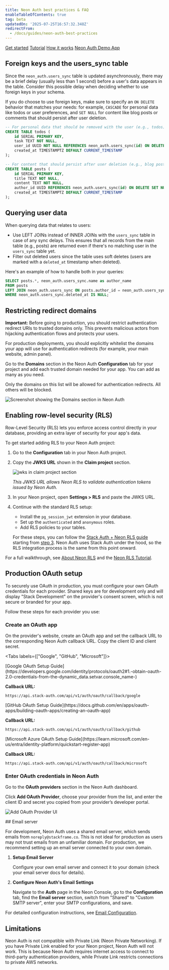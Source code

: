 ```yaml
---
title: Neon Auth best practices & FAQ
enableTableOfContents: true
tag: beta
updatedOn: '2025-07-25T16:57:32.348Z'
redirectFrom:
  - /docs/guides/neon-auth-best-practices
---
```


<FeatureBetaProps feature_name="Neon Auth" />

<InfoBlock>
  <DocsList title="Related docs" theme="docs">
    <a href="/docs/guides/neon-auth">Get started</a>
    <a href="/docs/guides/neon-auth-demo">Tutorial</a>
    <a href="/docs/guides/neon-auth-how-it-works">How it works</a>
  </DocsList>

  <DocsList title="Sample project" theme="repo">
    <a href="https://github.com/neondatabase-labs/neon-auth-demo-app">Neon Auth Demo App</a>
  </DocsList>
</InfoBlock>

## Foreign keys and the users_sync table

Since the `neon_auth.users_sync` table is updated asynchronously, there may be a brief delay (usually less than 1 second) before a user's data appears in the table. Consider this possible delay when deciding whether to use foreign keys in your schema.

If you do choose to use foreign keys, make sure to specify an `ON DELETE` behavior that matches your needs: for example, `CASCADE` for personal data like todos or user preferences, and `SET NULL` for content like blog posts or comments that should persist after user deletion.

```sql
-- For personal data that should be removed with the user (e.g., todos)
CREATE TABLE todos (
    id SERIAL PRIMARY KEY,
    task TEXT NOT NULL,
    user_id UUID NOT NULL REFERENCES neon_auth.users_sync(id) ON DELETE CASCADE,
    created_at TIMESTAMPTZ DEFAULT CURRENT_TIMESTAMP
);

-- For content that should persist after user deletion (e.g., blog posts)
CREATE TABLE posts (
    id SERIAL PRIMARY KEY,
    title TEXT NOT NULL,
    content TEXT NOT NULL,
    author_id UUID REFERENCES neon_auth.users_sync(id) ON DELETE SET NULL,
    created_at TIMESTAMPTZ DEFAULT CURRENT_TIMESTAMP
);
```

## Querying user data

When querying data that relates to users:

- Use LEFT JOINs instead of INNER JOINs with the `users_sync` table in case of any sync delays. This ensures that all records from the main table (e.g., posts) are returned even if there's no matching user in the `users_sync` table yet.
- Filter out deleted users since the table uses soft deletes (users are marked with a `deleted_at` timestamp when deleted).

Here's an example of how to handle both in your queries:

```sql
SELECT posts.*, neon_auth.users_sync.name as author_name
FROM posts
LEFT JOIN neon_auth.users_sync ON posts.author_id = neon_auth.users_sync.id
WHERE neon_auth.users_sync.deleted_at IS NULL;
```

## Restricting redirect domains

<Admonition type="warning">
<strong>Important:</strong> Before going to production, you should restrict authentication redirect URIs to trusted domains only. This prevents malicious actors from hijacking authentication flows and protects your users.
</Admonition>

For production deployments, you should explicitly whitelist the domains your app will use for authentication redirects (for example, your main website, admin panel).

Go to the **Domains** section in the Neon Auth **Configuration** tab for your project and
add each trusted domain needed for your app. You can add as many as you need.

Only the domains on this list will be allowed for authentication redirects. All others will be blocked.

![Screenshot showing the Domains section in Neon Auth](/docs/relnotes/neon-auth-domains.png)

## Enabling row-level security (RLS)

Row-Level Security (RLS) lets you enforce access control directly in your database, providing an extra layer of security for your app's data.

To get started adding RLS to your Neon Auth project:

1. Go to the **Configuration** tab in your Neon Auth project.
2. Copy the **JWKS URL** shown in the **Claim project** section.

   ![jwks in claim project section](/docs/relnotes/neon_auth_jwks.png)

   _This JWKS URL allows Neon RLS to validate authentication tokens issued by Neon Auth._

3. In your Neon project, open **Settings > RLS** and paste the JWKS URL.
4. Continue with the standard RLS setup:
   - Install the `pg_session_jwt` extension in your database.
   - Set up the `authenticated` and `anonymous` roles.
   - Add RLS policies to your tables.

   For these steps, you can follow the [Stack Auth + Neon RLS guide](/docs/guides/neon-rls-stack-auth) starting from [step 3](/docs/guides/neon-rls-stack-auth#3-install-the-pgsessionjwt-extension-in-your-database). Neon Auth uses Stack Auth under the hood, so the RLS integration process is the same from this point onward.

For a full walkthrough, see [About Neon RLS](/docs/guides/neon-rls) and the [Neon RLS Tutorial](/docs/guides/neon-rls-tutorial).

## Production OAuth setup

To securely use OAuth in production, you must configure your own OAuth credentials for each provider. Shared keys are for development only and will display "Stack Development" on the provider's consent screen, which is not secure or branded for your app.

Follow these steps for each provider you use:

<Steps>

### Create an OAuth app

On the provider's website, create an OAuth app and set the callback URL to the corresponding Neon Auth callback URL. Copy the client ID and client secret.

<Tabs labels={["Google", "GitHub", "Microsoft"]}>

<TabItem>
[Google OAuth Setup Guide](https://developers.google.com/identity/protocols/oauth2#1.-obtain-oauth-2.0-credentials-from-the-dynamic_data.setvar.console_name-)

**Callback URL:**

```
https://api.stack-auth.com/api/v1/auth/oauth/callback/google
```

</TabItem>

<TabItem>
[GitHub OAuth Setup Guide](https://docs.github.com/en/apps/oauth-apps/building-oauth-apps/creating-an-oauth-app)

**Callback URL:**

```
https://api.stack-auth.com/api/v1/auth/oauth/callback/github
```

</TabItem>

<TabItem>
[Microsoft Azure OAuth Setup Guide](https://learn.microsoft.com/en-us/entra/identity-platform/quickstart-register-app)

**Callback URL:**

```
https://api.stack-auth.com/api/v1/auth/oauth/callback/microsoft
```

</TabItem>

</Tabs>

### Enter OAuth credentials in Neon Auth

Go to the **OAuth providers** section in the Neon Auth dashboard.

Click **Add OAuth Provider**, choose your provider from the list, and enter the client ID and secret you copied from your provider’s developer portal.

![Add OAuth Provider UI](/docs/neon-auth/neon-auth-add-oauth-provider.png)

</Steps>
## Email server

For development, Neon Auth uses a shared email server, which sends emails from `noreply@stackframe.co`. This is not ideal for production as users may not trust emails from an unfamiliar domain. For production, we recommend setting up an email server connected to your own domain.

1. **Setup Email Server**

   Configure your own email server and connect it to your domain (check your email server docs for details).

2. **Configure Neon Auth's Email Settings**

   Navigate to the **Auth** page in the Neon Console, go to the **Configuration** tab, find the **Email server** section, switch from "Shared" to "Custom SMTP server", enter your SMTP configurations, and save.

For detailed configuration instructions, see [Email Configuration](/docs/neon-auth/email-configuration).

## Limitations

<Admonition type="important">
Neon Auth is not compatible with Private Link (Neon Private Networking). If you have Private Link enabled for your Neon project, Neon Auth will not work. This is because Neon Auth requires internet access to connect to third-party authentication providers, while Private Link restricts connections to private AWS networks.
</Admonition>
